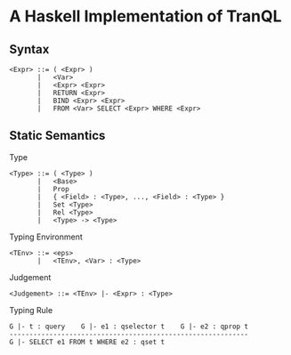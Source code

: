 # A Haskell Implementation of TranQL

## Syntax 
```
<Expr> ::= ( <Expr> )
       |   <Var>
       |   <Expr> <Expr>
       |   RETURN <Expr>
       |   BIND <Expr> <Expr>
       |   FROM <Var> SELECT <Expr> WHERE <Expr>
```

## Static Semantics

Type
```
<Type> ::= ( <Type> )
       |   <Base>
       |   Prop
       |   { <Field> : <Type>, ..., <Field> : <Type> }
       |   Set <Type>
       |   Rel <Type>
       |   <Type> -> <Type>
```

Typing Environment
```
<TEnv> ::= <eps>
       |   <TEnv>, <Var> : <Type>
```

Judgement
```
<Judgement> ::= <TEnv> |- <Expr> : <Type>
```

Typing Rule
```
G |- t : query    G |- e1 : qselector t    G |- e2 : qprop t
------------------------------------------------------------
G |- SELECT e1 FROM t WHERE e2 : qset t

```

